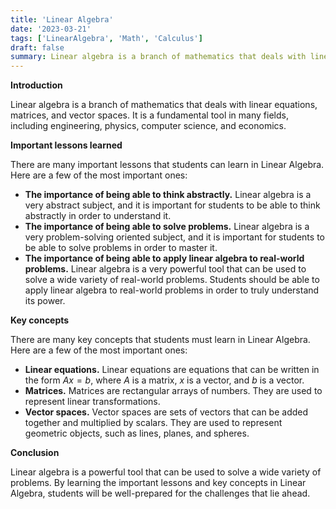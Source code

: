 ```yaml
---
title: 'Linear Algebra'
date: '2023-03-21'
tags: ['LinearAlgebra', 'Math', 'Calculus']
draft: false
summary: Linear algebra is a branch of mathematics that deals with linear equations, matrices, and vector spaces.
---
```


**Introduction**

Linear algebra is a branch of mathematics that deals with linear equations, matrices, and vector spaces. It is a fundamental tool in many fields, including engineering, physics, computer science, and economics.

**Important lessons learned**

There are many important lessons that students can learn in Linear Algebra. Here are a few of the most important ones:

- **The importance of being able to think abstractly.** Linear algebra is a very abstract subject, and it is important for students to be able to think abstractly in order to understand it.
- **The importance of being able to solve problems.** Linear algebra is a very problem-solving oriented subject, and it is important for students to be able to solve problems in order to master it.
- **The importance of being able to apply linear algebra to real-world problems.** Linear algebra is a very powerful tool that can be used to solve a wide variety of real-world problems. Students should be able to apply linear algebra to real-world problems in order to truly understand its power.

**Key concepts**

There are many key concepts that students must learn in Linear Algebra. Here are a few of the most important ones:

- **Linear equations.** Linear equations are equations that can be written in the form $Ax=b$, where $A$ is a matrix, $x$ is a vector, and $b$ is a vector.
- **Matrices.** Matrices are rectangular arrays of numbers. They are used to represent linear transformations.
- **Vector spaces.** Vector spaces are sets of vectors that can be added together and multiplied by scalars. They are used to represent geometric objects, such as lines, planes, and spheres.

**Conclusion**

Linear algebra is a powerful tool that can be used to solve a wide variety of problems. By learning the important lessons and key concepts in Linear Algebra, students will be well-prepared for the challenges that lie ahead.
